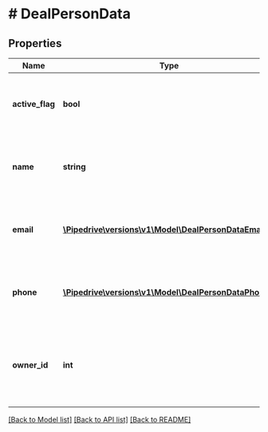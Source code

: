 # # DealPersonData

## Properties

Name | Type | Description | Notes
------------ | ------------- | ------------- | -------------
**active_flag** | **bool** | Whether the associated person is active or not | [optional]
**name** | **string** | The name of the person associated with the deal | [optional]
**email** | [**\Pipedrive\versions\v1\Model\DealPersonDataEmail[]**](DealPersonDataEmail.md) | The emails of the person associated with the deal | [optional]
**phone** | [**\Pipedrive\versions\v1\Model\DealPersonDataPhone[]**](DealPersonDataPhone.md) | The phone numbers of the person associated with the deal | [optional]
**owner_id** | **int** | The ID of the owner of the person that is associated with the deal | [optional]

[[Back to Model list]](../README.md#documentation-for-models) [[Back to API list]](../README.md#documentation-for-api-endpoints) [[Back to README]](../README.md)
